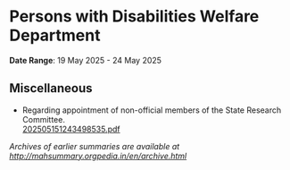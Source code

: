 # Persons with Disabilities Welfare Department

**Date Range**: 19 May 2025 - 24 May 2025


## Miscellaneous
- Regarding appointment of non-official members of the State Research Committee.\
  [202505151243498535.pdf](https://gr.maharashtra.gov.in/Site/Upload/Government%20Resolutions/English/202505151243498535.pdf)


*Archives of earlier summaries are available at http://mahsummary.orgpedia.in/en/archive.html*